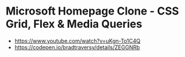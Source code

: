 # Microsoft Homepage Clone - CSS Grid, Flex & Media Queries
- https://www.youtube.com/watch?v=uKgn-To1C4Q
- https://codepen.io/bradtraversy/details/ZEGGNRb


##
